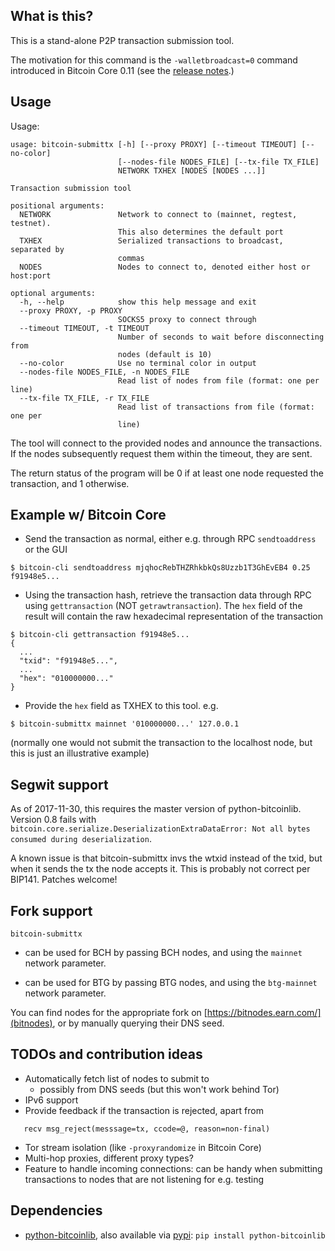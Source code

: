 What is this?
--------------

This is a stand-alone P2P transaction submission tool.

The motivation for this command is the `-walletbroadcast=0` command introduced
in Bitcoin Core 0.11 (see the [release notes](https://github.com/bitcoin/bitcoin/blob/v0.11.0rc1/doc/release-notes.md#privacy-disable-wallet-transaction-broadcast).)

Usage
--------

Usage:

    usage: bitcoin-submittx [-h] [--proxy PROXY] [--timeout TIMEOUT] [--no-color]
                            [--nodes-file NODES_FILE] [--tx-file TX_FILE]
                            NETWORK TXHEX [NODES [NODES ...]]

    Transaction submission tool

    positional arguments:
      NETWORK               Network to connect to (mainnet, regtest, testnet).
                            This also determines the default port
      TXHEX                 Serialized transactions to broadcast, separated by
                            commas
      NODES                 Nodes to connect to, denoted either host or host:port

    optional arguments:
      -h, --help            show this help message and exit
      --proxy PROXY, -p PROXY
                            SOCKS5 proxy to connect through
      --timeout TIMEOUT, -t TIMEOUT
                            Number of seconds to wait before disconnecting from
                            nodes (default is 10)
      --no-color            Use no terminal color in output
      --nodes-file NODES_FILE, -n NODES_FILE
                            Read list of nodes from file (format: one per line)
      --tx-file TX_FILE, -r TX_FILE
                            Read list of transactions from file (format: one per
                            line)

The tool will connect to the provided nodes and announce the transactions. If the
nodes subsequently request them within the timeout, they are sent.

The return status of the program will be 0 if at least one node requested the transaction, and 1
otherwise.

Example w/ Bitcoin Core
-------------------------

- Send the transaction as normal, either e.g. through RPC `sendtoaddress` or the GUI
```
$ bitcoin-cli sendtoaddress mjqhocRebTHZRhkbkQs8Uzzb1T3GhEvEB4 0.25
f91948e5...
```
- Using the transaction hash, retrieve the transaction data through RPC using `gettransaction` (NOT
  `getrawtransaction`). The `hex` field of the result will contain the raw
  hexadecimal representation of the transaction
```
$ bitcoin-cli gettransaction f91948e5...
{
  ...
  "txid": "f91948e5...",
  ...
  "hex": "010000000..."
}
```
- Provide the `hex` field as TXHEX to this tool. e.g.
```
$ bitcoin-submittx mainnet '010000000...' 127.0.0.1
```
(normally one would not submit the transaction to the localhost node, but this is just an illustrative example)

Segwit support
---------------

As of 2017-11-30, this requires the master version of python-bitcoinlib.
Version 0.8 fails with `bitcoin.core.serialize.DeserializationExtraDataError: Not all bytes consumed during deserialization`.

A known issue is that bitcoin-submittx invs the wtxid instead of the txid, but
when it sends the tx the node accepts it. This is probably not correct per
BIP141. Patches welcome!

Fork support
-------------

`bitcoin-submittx`

- can be used for BCH by passing BCH nodes, and using the `mainnet` network parameter.

- can be used for BTG by passing BTG nodes, and using the `btg-mainnet` network parameter.

You can find nodes for the appropriate fork on [https://bitnodes.earn.com/](bitnodes), or by manually querying their DNS seed.

TODOs and contribution ideas
-----------------------------

- Automatically fetch list of nodes to submit to
  - possibly from DNS seeds (but this won't work behind Tor)
- IPv6 support
- Provide feedback if the transaction is rejected, apart from
```
   recv msg_reject(messsage=tx, ccode=@, reason=non-final)
```
- Tor stream isolation (like `-proxyrandomize` in Bitcoin Core)
- Multi-hop proxies, different proxy types?
- Feature to handle incoming connections: can be handy when submitting transactions to nodes that are not listening for
  e.g. testing

Dependencies
--------------

- [python-bitcoinlib](https://github.com/petertodd/python-bitcoinlib), also available via [pypi](https://pypi.python.org/pypi/python-bitcoinlib): `pip install python-bitcoinlib`

